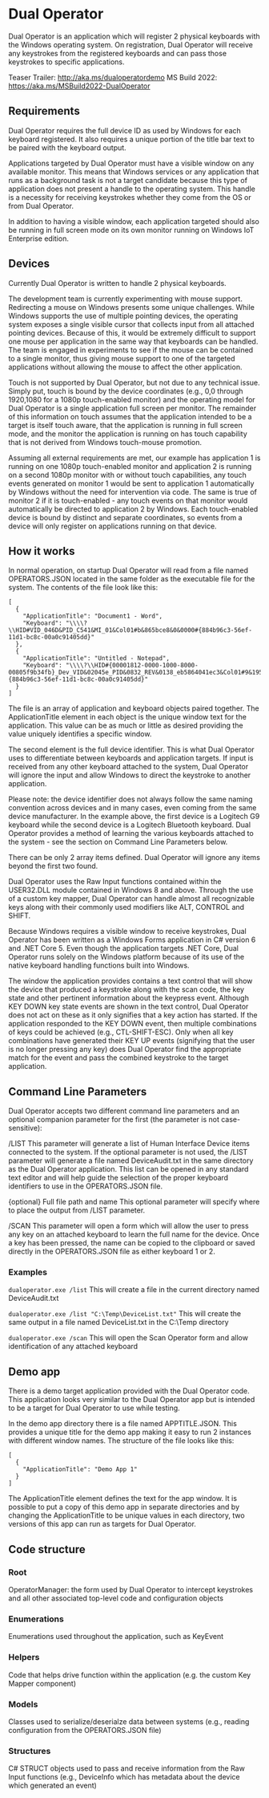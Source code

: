 # Dual Operator

Dual Operator is an application which will register 2 physical keyboards with the Windows operating system.  On registration, Dual Operator will receive any keystrokes from the registered keyboards and can pass those keystrokes to specific applications.

Teaser Trailer: http://aka.ms/dualoperatordemo
MS Build 2022: https://aka.ms/MSBuild2022-DualOperator

## Requirements
Dual Operator requires the full device ID as used by Windows for each keyboard registered.  It also requires a unique portion of the title bar text to be paired with the keyboard output.

Applications targeted by Dual Operator must have a visible window on any available monitor.  This means that Windows services or any application that runs as a background task is not a target candidate because this type of application does not present a handle to the operating system.  This handle is a necessity for receiving keystrokes whether they come from the OS or from Dual Operator.

In addition to having a visible window, each application targeted should also be running in full screen mode on its own monitor running on Windows IoT Enterprise edition.

## Devices

Currently Dual Operator is written to handle 2 physical keyboards.

The development team is currently experimenting with mouse support.  Redirecting a mouse on Windows presents some unique challenges.  While Windows supports the use of multiple pointing devices, the operating system exposes a single visible cursor that collects input from all attached pointing devices.  Because of this, it would be extremely difficult to support one mouse per application in the same way that keyboards can be handled.  The team is engaged in experiments to see if the mouse can be contained to a single monitor, thus giving mouse support to one of the targeted applications without allowing the mouse to affect the other application.

Touch is not supported by Dual Operator, but not due to any technical issue.  Simply put, touch is bound by the device coordinates (e.g., 0,0 through 1920,1080 for a 1080p touch-enabled monitor) and the operating model for Dual Operator is a single application full screen per monitor.  The remainder of this information on touch assumes that the application intended to be a target is itself touch aware, that the application is running in full screen mode, and the monitor the application is running on has touch capability that is not derived from Windows touch-mouse promotion.

Assuming all external requirements are met, our example has application 1 is running on one 1080p touch-enabled monitor and application 2 is running on a second 1080p monitor with or without touch capabilities, any touch events generated on monitor 1 would be sent to application 1 automatically by Windows without the need for intervention via code.  The same is true of monitor 2 if it is touch-enabled - any touch events on that monitor would automatically be directed to application 2 by Windows.  Each touch-enabled device is bound by distinct and separate coordinates, so events from a device will only register on applications running on that device.

## How it works
In normal operation, on startup Dual Operator will read from a file named OPERATORS.JSON located in the same folder as the executable file for the system.  The contents of the file look like this:

```
[
  {
    "ApplicationTitle": "Document1 - Word",
    "Keyboard": "\\\\?\\HID#VID_046D&PID_C541&MI_01&Col01#b&865bce8&0&0000#{884b96c3-56ef-11d1-bc8c-00a0c91405dd}"
  },
  {
    "ApplicationTitle": "Untitled - Notepad",
    "Keyboard": "\\\\?\\HID#{00001812-0000-1000-8000-00805f9b34fb}_Dev_VID&02045e_PID&0832_REV&0138_eb5864041ec3&Col01#9&19514786&0&0000#{884b96c3-56ef-11d1-bc8c-00a0c91405dd}"
  }
]
```

The file is an array of application and keyboard objects paired together.  The ApplicationTitle element in each object is the unique window text for the application.  This value can be as much or little as desired providing the value uniquely identifies a specific window.

The second element is the full device identifier.  This is what Dual Operator uses to differentiate between keyboards and application targets.  If input is received from any other keyboard attached to the system, Dual Operator will ignore the input and allow Windows to direct the keystroke to another application.

Please note: the device identifier does not always follow the same naming convention across devices and in many cases, even coming from the same device manufacturer.  In the example above, the first device is a Logitech G9 keyboard while the second device is a Logitech Bluetooth keyboard.  Dual Operator provides a method of learning the various keyboards attached to the system - see the section on Command Line Parameters below.

There can be only 2 array items defined.  Dual Operator will ignore any items beyond the first two found.

Dual Operator uses the Raw Input functions contained within the USER32.DLL module contained in Windows 8 and above.  Through the use of a custom key mapper, Dual Operator can handle almost all recognizable keys along with their commonly used modifiers like ALT, CONTROL and SHIFT.

Because Windows requires a visible window to receive keystrokes, Dual Operator has been written as a Windows Forms application in C# version 6 and .NET Core 5.  Even though the application targets .NET Core, Dual Operator runs solely on the Windows platform because of its use of the native keyboard handling functions built into Windows.

The window the application provides contains a text control that will show the device that produced a keystroke along with the scan code, the key state and other pertinent information about the keypress event.  Although KEY DOWN key state events are shown in the text control, Dual Operator does not act on these as it only signifies that a key action has started.  If the application responded to the KEY DOWN event, then multiple combinations of keys could be achieved (e.g., CTL-SHIFT-ESC).  Only when all key combinations have generated their KEY UP events (signifying that the user is no longer pressing any key) does Dual Operator find the appropriate match for the event and pass the combined keystroke to the target application.

## Command Line Parameters

Dual Operator accepts two different command line parameters and an optional companion parameter for the first (the parameter is not case-sensitive):

/LIST
This parameter will generate a list of Human Interface Device items connected to the system.  If the optional parameter is not used, the /LIST parameter will generate a file named DeviceAudit.txt in the same directory as the Dual Operator application.  This list can be opened in any standard text editor and will help guide the selection of the proper keyboard identifiers to use in the OPERATORS.JSON file.

{optional} Full file path and name
This optional parameter will specify where to place the output from /LIST parameter.

/SCAN
This parameter will open a form which will allow the user to press any key on an attached keyboard to learn the full name for the device.  Once a key has been pressed, the name can be copied to the clipboard or saved directly in the OPERATORS.JSON file as either keyboard 1 or 2.

### Examples

``
dualoperator.exe /list
``
This will create a file in the current directory named DeviceAudit.txt

``
dualoperator.exe /list "C:\Temp\DeviceList.txt"
``
This will create the same output in a file named DeviceList.txt in the C:\Temp directory

``
dualoperator.exe /scan
``
This will open the Scan Operator form and allow identification of any attached keyboard


## Demo app

There is a demo target application provided with the Dual Operator code.  This application looks very similar to the Dual Operator app but is intended to be a target for Dual Operator to use while testing.

In the demo app directory there is a file named APPTITLE.JSON.  This provides a unique title for the demo app making it easy to run 2 instances with different window names.  The structure of the file looks like this:

```
[
  {
    "ApplicationTitle": "Demo App 1"
  }
]
```

The ApplicationTitle element defines the text for the app window.  It is possible to put a copy of this demo app in separate directories and by changing the ApplicationTitle to be unique values in each directory, two versions of this app can run as targets for Dual Operator.

## Code structure

### Root
OperatorManager: the form used by Dual Operator to intercept keystrokes and all other associated top-level code and configuration objects

### Enumerations
Enumerations used throughout the application, such as KeyEvent

### Helpers
Code that helps drive function within the application (e.g. the custom Key Mapper component)

### Models
Classes used to serialize/deserialze data between systems (e.g., reading configuration from the OPERATORS.JSON file)

### Structures
C# STRUCT objects used to pass and receive information from the Raw Input functions (e.g., DeviceInfo which has metadata about the device which generated an event)


